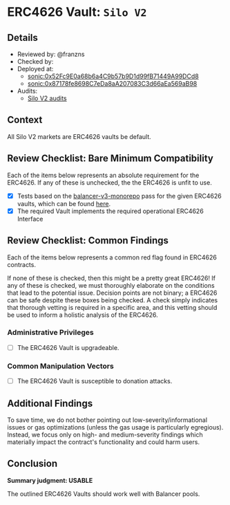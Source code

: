 # ERC4626 Vault: `Silo V2`

## Details
- Reviewed by: @franzns
- Checked by: 
- Deployed at:
    - [sonic:0x52Fc9E0a68b6a4C9b57b9D1d99fB71449A99DCd8](https://sonicscan.org/address/0x52Fc9E0a68b6a4C9b57b9D1d99fB71449A99DCd8#code)
    - [sonic:0x87178fe8698C7eDa8aA207083C3d66aEa569aB98](https://sonicscan.org/address/0x87178fe8698C7eDa8aA207083C3d66aEa569aB98#code)
- Audits:
    - [Silo V2 audits](https://docs.silo.finance/audits-and-tests)


## Context
All Silo V2 markets are ERC4626 vaults be default. 

## Review Checklist: Bare Minimum Compatibility
Each of the items below represents an absolute requirement for the ERC4626. If any of these is unchecked, the the ERC4626 is unfit to use.

- [x] Tests based on the [balancer-v3-monorepo](https://github.com/balancer/balancer-v3-monorepo/tree/main/pkg/vault/test/foundry/fork) pass for the given ERC4626 vaults, which can be found [here](https://github.com/balancer/balancer-v3-erc4626-tests/blob/main/test/sonic/ERC4626SonicSiloSolvBtc.t.sol).
- [x] The required Vault implements the required operational ERC4626 Interface

## Review Checklist: Common Findings
Each of the items below represents a common red flag found in ERC4626 contracts.

If none of these is checked, then this might be a pretty great ERC4626! If any of these is checked, we must thoroughly elaborate on the conditions that lead to the potential issue. Decision points are not binary; a ERC4626 can be safe despite these boxes being checked. A check simply indicates that thorough vetting is required in a specific area, and this vetting should be used to inform a holistic analysis of the ERC4626.

### Administrative Privileges
- [ ] The ERC4626 Vault is upgradeable. 

### Common Manipulation Vectors
- [ ] The ERC4626 Vault is susceptible to donation attacks.

## Additional Findings
To save time, we do not bother pointing out low-severity/informational issues or gas optimizations (unless the gas usage is particularly egregious). Instead, we focus only on high- and medium-severity findings which materially impact the contract's functionality and could harm users.

## Conclusion
**Summary judgment: USABLE**

The outlined ERC4626 Vaults should work well with Balancer pools.